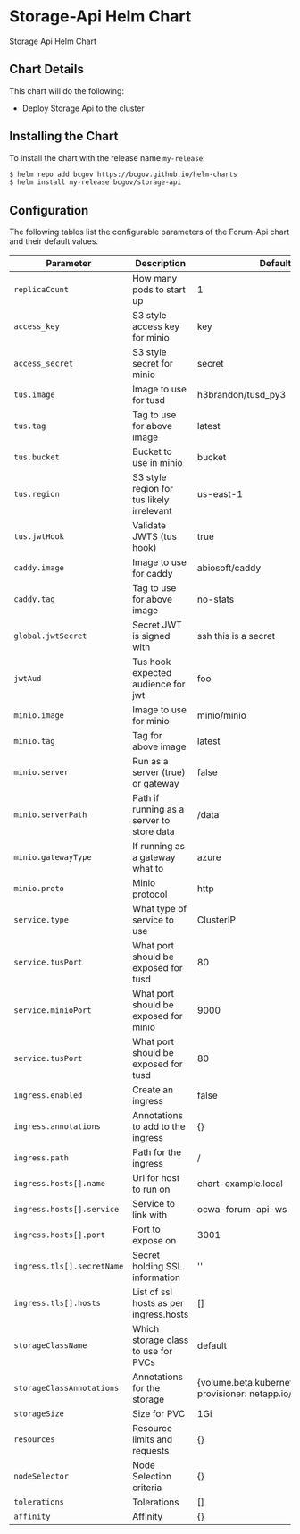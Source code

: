 # Storage-Api Helm Chart

Storage Api Helm Chart

## Chart Details

This chart will do the following:

* Deploy Storage Api to the cluster

## Installing the Chart

To install the chart with the release name `my-release`:

```bash
$ helm repo add bcgov https://bcgov.github.io/helm-charts
$ helm install my-release bcgov/storage-api
```

## Configuration

The following tables list the configurable parameters of the Forum-Api chart and their default values.



| Parameter                         | Description                          | Default                                   |
| --------------------------------- | ------------------------------------ | ----------------------------------------- |
| `replicaCount    `                | How many pods to start up            | 1                                         |
| `access_key    `                  | S3 style access key for minio        | key                                       |
| `access_secret    `               | S3 style secret for minio            | secret                                    |
| `tus.image`                       | Image to use for tusd                | h3brandon/tusd_py3                        |
| `tus.tag`                         | Tag to use for above image           | latest                                    |
| `tus.bucket`                      | Bucket to use in minio               | bucket                                    |
| `tus.region `                     | S3 style region for tus likely irrelevant | us-east-1                            |
| `tus.jwtHook`                     | Validate JWTS (tus hook)             | true                                      |
| `caddy.image`                     | Image to use for caddy               | abiosoft/caddy                            |
| `caddy.tag`                       | Tag to use for above image           | no-stats                                  |
| `global.jwtSecret    `            | Secret JWT is signed with            | ssh this is a secret                      |
| `jwtAud`                          | Tus hook expected audience for jwt   | foo                                       |
| `minio.image`                     | Image to use for minio               | minio/minio                               |
| `minio.tag`                       | Tag for above image                  | latest                                    |
| `minio.server`                    | Run as a server (true) or gateway    | false                                     |
| `minio.serverPath`                | Path if running as a server to store data | /data                                |
| `minio.gatewayType`               | If running as a gateway what to      | azure                                     |
| `minio.proto`                     | Minio protocol                       | http                                      |
| `service.type    `                | What type of service to use          | ClusterIP                                 |
| `service.tusPort    `             | What port should be exposed for tusd | 80                                        |
| `service.minioPort    `           | What port should be exposed for minio | 9000                                     |
| `service.tusPort    `             | What port should be exposed for tusd | 80                                        |
| `ingress.enabled    `             | Create an ingress                    | false                                     |
| `ingress.annotations    `         | Annotations to add to the ingress    | {}                                        |
| `ingress.path    `                | Path for the ingress                 | /                                         |
| `ingress.hosts[].name    `        | Url for host  to run on              | chart-example.local                       |
| `ingress.hosts[].service    `     | Service to link with                 | ocwa-forum-api-ws                         |
| `ingress.hosts[].port    `        | Port to expose on                    | 3001                                      |
| `ingress.tls[].secretName    `    | Secret holding SSL information       | ''                                        |
| `ingress.tls[].hosts    `         | List of ssl hosts as per ingress.hosts | []                                      |
| `storageClassName    `            | Which storage class to use for PVCs  | default                                 |
| `storageClassAnnotations  `       | Annotations for the storage            | {volume.beta.kubernetes.io/storage-provisioner: netapp.io/trident} |
| `storageSize         `            | Size for PVC                         | 1Gi                                       |
| `resources    `                   | Resource limits and requests         | {}                                        |
| `nodeSelector    `                | Node Selection criteria              | {}                                        |
| `tolerations     `                | Tolerations                          | []                                        |
| `affinity        `                | Affinity                             | {}                                        |


